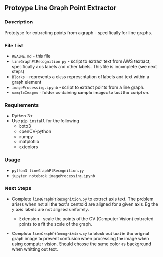 ## Protoype Line Graph Point Extractor 

### Description
Prototype for extracting points from a graph - specifically for line graphs. 

### File List 
* `README.md` - this file
* `lineGraphPtRecognition.py` - script to extract text from AWS textract, specifically axis labels and other labels. This file is incomplete (see next steps)
* `Blocks` - represents a class representation of labels and text within a graph element
* `imageProcessing.ipynb` - script to extract points from a line graph. 
* `sampleImages` - folder containing sample images to test the script on.

### Requirements
* Python 3+
* Use `pip install` for the following
   * boto3
   * openCV-python
   * numpy
   * matplotlib
   * extcolors

### Usage
* `python3 lineGraphPtRecognition.py`
* `jupyter notebook imageProcessing.ipynb`

### Next Steps
* Complete `lineGraphPtRecognition.py` to extract axis text. The problem arises when not all the text's centroid are aligned for a given axis. Eg the y axis labels are not aligned uniformly. 

    * Extension - scale the points of the CV (Computer Vision) extracted points to a fit the scale of the graph.

* Complete `lineGraphPtRecognition.py` to block out text in the original graph image to prevent confusion when processing the image when using computer vision. Should choose the same color as background when whitting out text. 

